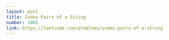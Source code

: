 ```yaml
---
layout: post
title: Index Pairs of a String
number: 1065
link: https://leetcode.com/problems/index-pairs-of-a-string
---
```

